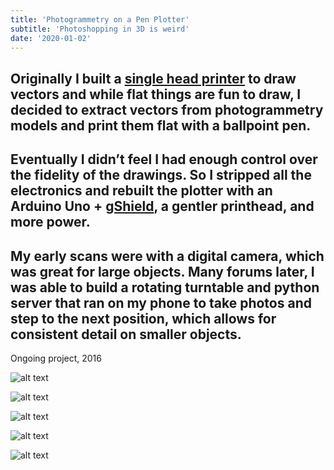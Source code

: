 ```yaml
---
title: 'Photogrammetry on a Pen Plotter'
subtitle: 'Photoshopping in 3D is weird'
date: '2020-01-02'
---
```


Originally I built a [single head printer](https://www.makeblock.com/project/xy-plotter-robot-kit) to draw vectors and while flat things are fun to draw, I decided to extract vectors from photogrammetry models and print them flat with a ballpoint pen. 
-
Eventually I didn’t feel I had enough control over the fidelity of the drawings. So I stripped all the electronics and rebuilt the plotter with an Arduino Uno + [gShield](https://synthetos.myshopify.com/products/gshield-v5), a gentler printhead, and more power.  
-
My early scans were with a digital camera, which was great for large objects. Many forums later, I was able to build a rotating turntable and python server that ran on my phone to take photos and step to the next position, which allows for consistent detail on smaller objects. 
-
Ongoing project, 2016


![alt text](/images/plot/plot-10.png "Generated perlin noise and a scanned cherry tree")

![alt text](/images/plot/plot-20.png "Progressively faceted face studies")

![alt text](/images/plot/plot-30.png "Mesh examples")

![alt text](/images/plot/plot-40.png "Face studies")

![alt text](/images/plot/plot-50.jpg "Plotting Rig")
